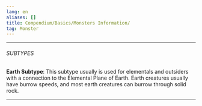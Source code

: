 ```yaml
---
lang: en
aliases: []
title: Compendium/Basics/Monsters Information/
tag: Monster
---
```



---

###### SUBTYPES


**Earth Subtype**: This subtype usually is used for elementals and outsiders with a connection to the Elemental Plane of Earth. Earth creatures usually have burrow speeds, and most earth creatures can burrow through solid rock.



---
  